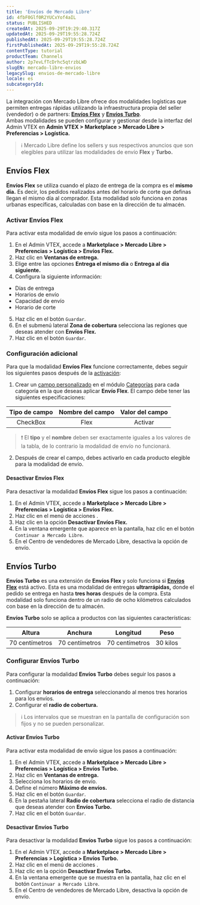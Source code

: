 ```yaml
---
title: 'Envíos de Mercado Libre'
id: 4fbF0Glf0R2YUCxYof4aIL
status: PUBLISHED
createdAt: 2025-09-29T19:29:40.317Z
updatedAt: 2025-09-29T19:55:28.724Z
publishedAt: 2025-09-29T19:55:28.724Z
firstPublishedAt: 2025-09-29T19:55:28.724Z
contentType: tutorial
productTeam: Channels
author: 2p7evLfTcDrhc5qtrzbLWD
slugEN: mercado-libre-envios
legacySlug: envios-de-mercado-libre
locale: es
subcategoryId: 
---
```


La integración con Mercado Libre ofrece dos modalidades logísticas que permiten entregas rápidas utilizando la infraestructura propia del seller (vendedor) o de partners: [**Envíos Flex**](#envios-flex) y [**Envíos Turbo**](#envios-turbo).  
Ambas modalidades se pueden configurar y gestionar desde la interfaz del Admin VTEX en **Admin VTEX > Marketplace > Mercado Libre > Preferencias > Logística.**  

> ℹ️ Mercado Libre define los sellers y sus respectivos anuncios que son elegibles para utilizar las modalidades de envío **Flex** y **Turbo.** 

## Envíos Flex

**Envíos Flex** se utiliza cuando el plazo de entrega de la compra es el **mismo día.** Es decir, los pedidos realizados antes del horario de corte que definas llegan el mismo día al comprador. Esta modalidad solo funciona en zonas urbanas específicas, calculadas con base en la dirección de tu almacén. 

### Activar Envíos Flex 

Para activar esta modalidad de envío sigue los pasos a continuación:

1. En el Admin VTEX, accede a **Marketplace > Mercado Libre > Preferencias > Logística > Envíos Flex.**  
2. Haz clic en **Ventanas de entrega.**  
3. Elige entre las opciones **Entrega el mismo día** o **Entrega al día siguiente.**  
4. Configura la siguiente información:
 - Días de entrega   
 - Horarios de envío   
 - Capacidad de envío    
 - Horario de corte  
5. Haz clic en el botón `Guardar`.  
6. En el submenú lateral **Zona de cobertura** selecciona las regiones que deseas atender con **Envíos Flex.**  
7. Haz clic en el botón `Guardar`.  

### Configuración adicional

Para que la modalidad **Envíos Flex** funcione correctamente, debes seguir los siguientes pasos después de la [activación](#activar-envios-flex):  

1. Crear un [campo personalizado](/es/tutorial/cadastrar-especificacoes-ou-campos-de-produto--tutorials_106) en el módulo [Categorías](/es/tracks/catalogo-101--5AF0XfnjfWeopIFBgs3LIQ/2gkZDjXRqfsq62TlAkj4uf) para cada categoría en la que deseas aplicar **Envío Flex**.  El campo debe tener las siguientes especificaciones:  

| **Tipo de campo** | **Nombre del campo** |**Valor del campo**|
|:---:|:---:|:---:|
| CheckBox | Flex |Activar|

> ❗ El **tipo** y el **nombre** deben ser exactamente iguales a los valores de la tabla, de lo contrario la modalidad de envío no funcionará. 

2. Después de crear el campo, debes activarlo en cada producto elegible para la modalidad de envío.  

#### Desactivar Envíos Flex

Para desactivar la modalidad **Envíos Flex** sigue los pasos a continuación:

1. En el Admin VTEX, accede a **Marketplace > Mercado Libre > Preferencias > Logística > Envíos Flex.**   
2. Haz clic en el menú de acciones <i class="fas fa-ellipsis-v" aria-hidden="true"></i>.  
3. Haz clic en la opción **Desactivar Envíos Flex.**  
4. En la ventana emergente que aparece en la pantalla, haz clic en el botón `Continuar a Mercado Libre`.  
5. En el Centro de vendedores de Mercado Libre, desactiva la opción de envío.  

## Envíos Turbo

**Envíos Turbo** es una extensión de **Envíos Flex** y solo funciona si [**Envíos Flex**](#envios-flex) está activo. Esta es una modalidad de entregas **ultrarrápidas,** donde el pedido se entrega en hasta **tres horas** después de la compra. Esta modalidad solo funciona dentro de un radio de ocho kilómetros calculados con base en la dirección de tu almacén.  

**Envíos Turbo** solo se aplica a productos con las siguientes características:  

| **Altura** | **Anchura** |**Longitud**|**Peso**|
|:---:|:---:|:---:|:---:|
| 70 centímetros | 70 centímetros |70 centímetros|30 kilos|

### Configurar Envíos Turbo

Para configurar la modalidad **Envíos Turbo** debes seguir los pasos a continuación:

1. Configurar **horarios de entrega** seleccionando al menos tres horarios para los envíos.    
2. Configurar el **radio de cobertura.**  

> ℹ️ Los intervalos que se muestran en la pantalla de configuración son fijos y no se pueden personalizar.

#### Activar Envíos Turbo 

Para activar esta modalidad de envío sigue los pasos a continuación:

1. En el Admin VTEX, accede a **Marketplace > Mercado Libre > Preferencias > Logística > Envíos Turbo.**  
2. Haz clic en **Ventanas de entrega.**  
3. Selecciona los horarios de envío.  
4. Define el número **Máximo de envíos.**  
5. Haz clic en el botón `Guardar`.  
6. En la pestaña lateral **Radio de cobertura** selecciona el radio de distancia que deseas atender con **Envíos Turbo.**  
7. Haz clic en el botón `Guardar`.  

#### Desactivar Envíos Turbo

Para desactivar la modalidad **Envíos Turbo** sigue los pasos a continuación:

1. En el Admin VTEX, accede a **Marketplace > Mercado Libre > Preferencias > Logística > Envíos Turbo.**  
2. Haz clic en el menú de acciones <i class="fas fa-ellipsis-v" aria-hidden="true"></i>.  
3. Haz clic en la opción **Desactivar Envíos Turbo.**  
4. En la ventana emergente que se muestra en la pantalla, haz clic en el botón `Continuar a Mercado Libre`.   
5. En el Centro de vendedores de Mercado Libre, desactiva la opción de envío.  

